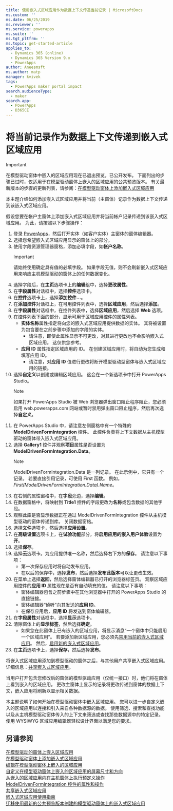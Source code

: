 ```yaml
---
title: 使用嵌入式区域应用作为数据上下文传递当前记录 | MicrosoftDocs
ms.custom: ''
ms.date: 06/25/2019
ms.reviewer: ''
ms.service: powerapps
ms.suite: ''
ms.tgt_pltfrm: ''
ms.topic: get-started-article
applies_to:
  - Dynamics 365 (online)
  - Dynamics 365 Version 9.x
  - PowerApps
author: Aneesmsft
ms.author: matp
manager: kvivek
tags:
  - PowerApps maker portal impact
search.audienceType:
  - maker
search.app:
  - PowerApps
  - D365CE
---
```


# <a name="pass-the-current-record-as-data-context-to-an-embedded-canvas-app"></a>将当前记录作为数据上下文传递到嵌入式区域应用
> [!IMPORTANT]
> 在模型驱动窗体中嵌入的区域应用现在已退出预览，已公开发布。 下面列出的步骤已过时，仅适用于在模型驱动窗体上嵌入的区域应用的公共预览版本。
> 有关最新版本的步骤的更新列表，请参阅：[在模型驱动窗体上添加嵌入式区域应用](embedded-canvas-app-add-classic-designer.md)

本主题介绍如何添加嵌入式区域应用并将当前（主窗体）记录作为数据上下文传递到该嵌入式区域应用。

假设您要在帐户主窗体上添加嵌入式区域应用并将当前帐户记录传递到该嵌入式区域应用。 为此，请按照以下步骤操作： 

1.  登录 [PowerApps](https://web.powerapps.com/?utm_source=padocs&utm_medium=linkinadoc&utm_campaign=referralsfromdoc)，然后打开实体（如客户实体）主窗体的窗体编辑器。 
2.  选择您希望嵌入式区域应用显示的窗体上的部分。
3.  使用字段资源管理器窗格，添加必填字段，如**帐户名称**。
      > [!IMPORTANT]
      > 请始终使用确定具有值的必填字段。 如果字段无值，则不会刷新嵌入式区域应用来响应主机模型驱动的窗体上的任何数据变化。
4.  选择字段后，在**主页**选项卡上的**编辑**组中，选择**更改属性**。
5.  在**字段属性**对话框中，选择**控件**选项卡。
6.  在**控件**选项卡上，选择**添加控件...**。
7.  在**添加控件**对话框上，在可用控件列表中，选择**区域应用**，然后选择**添加**。
8.  在**字段属性**对话框中，在控件列表中，选择**区域应用**，然后选择 **Web** 选项。
9.  在控件列表下面的部分，显示可用于区域应用控件的属性列表。
     - **实体名称**属性指定将向您的嵌入式区域应用提供数据的实体。 其将被设置为包含要在之前步骤中添加的字段的实体。
         - 请注意，即使此属性显示不可更改，对其进行更改也不会影响嵌入式区域应用。 这仅供您参考。
     - **应用 ID** 属性指定区域应用的 ID。 在创建区域应用时，将自动为您生成和填写应用 ID。
         - 请注意，对**应用 ID** 值进行更改将断开模型驱动型窗体与嵌入式区域应用的链接。
10. 选择**自定义**以创建或编辑区域应用。 这会在一个新选项卡中打开 PowerApps Studio。
       > [!NOTE]
       > 如果打开 PowerApps Studio 被 Web 浏览器弹出窗口阻止程序阻止，您必须启用 web.powerapps.com 网站或暂时禁用弹出窗口阻止程序，然后再次选择**自定义**。
11. 在 PowerApps Studio 中，请注意左侧窗格中有一个特殊的 **ModelDrivenFormIntegration** 控件。 此控件负责将上下文数据从主机模型驱动的窗体带入嵌入式区域应用。
12. 选择 **Gallery1** 控件并观察**项目**属性是否设置为 **ModelDrivenFormIntegration.Data**。
      > [!NOTE]
      > ModelDrivenFormIntegration.Data 是一列记录。 在此示例中，它只有一个记录。 若要直接引用记录，可使用 First 函数。 例如，*First(ModelDrivenFormIntegration.Data).Name*。
13. 在右侧的属性窗格中，在**字段**旁边，选择**编辑**。
14. 在数据窗格中，将映射到 **Title1** 控件的字段更改为**名称**或包含数据的其他字段。
15. 观察此库是否显示数据正在通过 ModelDrivenFormIntegration 控件从主机模型驱动的窗体传递到库。 关闭数据窗格。
16. 选择**文件**选项卡，然后选择**应用设置**。
17. 在**高级设置**选项卡上，在**试验功能**部分，将**启用应用的嵌入用户体验**设置为**开**。
18. 选择**保存**。 
19. 选择**云**选项卡。为应用提供唯一名称，然后选择右下方的**保存**。 请注意以下事项： 
    -  第一次保存应用时将自动发布应用。
      -  在以后的保存中，选择**发布**，然后选择**发布此版本**可以让更改生效。
20. 在菜单上选择**返回**，然后选择窗体编辑器已打开的浏览器标签页。 观察区域应用控件的**应用 ID** 属性现在是否有自动填充的值。 请注意以下事项： 
    -   窗体编辑器包含之前步骤中在其他浏览器中打开的 PowerApps Studio 的直接链接。
    -   窗体编辑器“侦听”向其发送的**应用 ID**。
    -   在保存应用后，**应用 ID** 将发送到窗体编辑器。
21. 在**字段属性**对话框中，选择**显示**选项卡。
22. 清除窗体上的**显示标签**，然后选择**确定**。
    -   如果您在此窗体上已有嵌入的区域应用，将显示消息“一个窗体中只能启用一个区域应用”。 若要添加新区域应用，您必须先[禁用当前的嵌入式区域应用](embedded-canvas-app-guidelines.md#disable-an-embedded-canvas-app)。 然后，[启用新的嵌入式区域应用](embedded-canvas-app-guidelines.md#enable-an-embedded-canvas-app)。
23. 在**主页**选项卡上，选择**保存**，然后选择**发布**。

将嵌入式区域应用添加到模型驱动的窗体之后，与其他用户共享嵌入式区域应用。 详细信息：[共享嵌入式区域应用](share-embedded-canvas-app.md)。

当用户打开包含您修改后的窗体的模型驱动应用（仅统一接口）时，他们将在窗体上看到嵌入的区域应用。 更改主窗体上显示的记录将更改传递到窗体的数据上下文，嵌入应用将刷新以显示相关数据。

本主题说明了如何开始在模型驱动窗体中嵌入区域应用。 您可以进一步自定义嵌入的区域应用以连接和引入来自各种数据源的数据。 使用筛选、搜索和查找功能以及从主机模型驱动窗体传入的上下文来筛选或查找那些数据源中的特定记录。 使用 WYSIWYG 区域应用编辑器轻松设计界面以满足您的要求。

## <a name="see-also"></a>另请参阅
[在模型驱动的窗体上嵌入区域应用](embed-canvas-app-in-form.md) <br />
[在模型驱动窗体上添加嵌入式区域应用](embedded-canvas-app-add-classic-designer.md) <br />
[编辑在模型驱动窗体上嵌入的区域应用](embedded-canvas-app-edit-classic-designer.md) <br />
[自定义在模型驱动窗体上嵌入的区域应用的屏幕尺寸和方向](embedded-canvas-app-customize-screen.md) <br />
[从嵌入的区域应用内在主机窗体上执行预定义操作](embedded-canvas-app-actions.md) <br />
[ModelDrivenFormIntegration 控件的属性和操作](embedded-canvas-app-properties-actions.md) <br />
[共享嵌入式区域应用](share-embedded-canvas-app.md) <br />
[嵌入式区域应用使用指南](embedded-canvas-app-guidelines.md) <br />
[迁移使用最新的公共预览版本创建的模型驱动窗体上的嵌入式区域应用](embedded-canvas-app-migrate-from-preview.md) <br />
